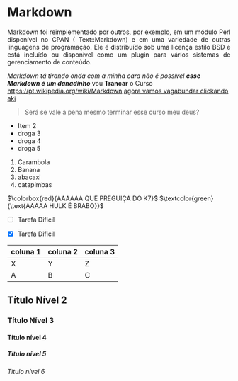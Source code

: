 # Markdown
 <p align="justify">  Markdown foi reimplementado por outros, por exemplo, em um módulo Perl disponível no CPAN ( Text::Markdown) e em uma variedade de outras linguagens de programação. Ele é distribuído sob uma licença estilo BSD e está incluído ou disponível como um plugin para vários sistemas de gerenciamento de conteúdo. </p>
 
 *Markdown tá tirando onda com a minha cara não é possível*
 ***esse Markdown é um danadinho***
 vou **Trancar** o Curso     <https://pt.wikipedia.org/wiki/Markdown>        [agora vamos vagabundar clickando aki](https://www.youtube.com)
 
 
 > Será se vale a pena mesmo terminar esse curso meu deus?
 
 
 * Item 2
 * droga 3
 * droga 4
 * droga 5
1. Carambola
2. Banana
3. abacaxi
4. catapimbas

$\colorbox{red}{AAAAAA QUE PREGUIÇA DO K7}$
$\textcolor{green}{\text{AAAAA HULK É BRABO}}$


- [ ] Tarefa Dificil 
- [x] Tarefa Dificil



| coluna 1 | coluna 2 | coluna 3 |
| --- | --- | --- |
| X | Y | Z |
| A | B | C |



## Título Nível 2
### Título Nível 3 
#### Título nível 4
##### Título nível 5
###### Título nível 6
